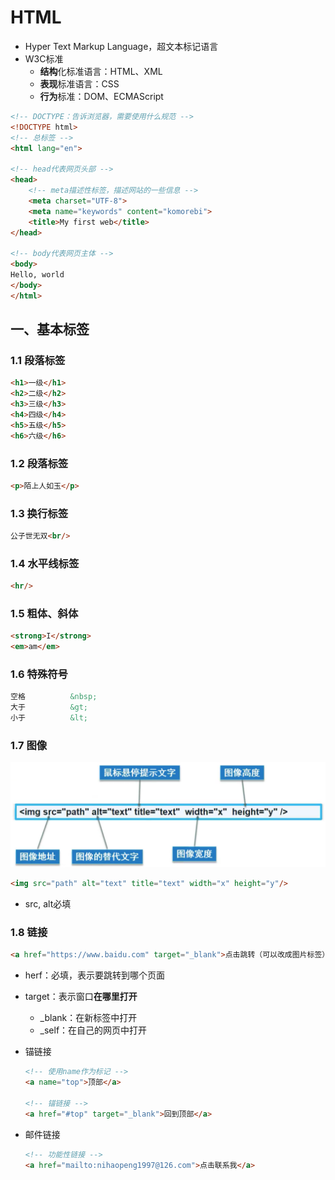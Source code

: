# HTML

* Hyper Text Markup Language，超文本标记语言 
* W3C标准
	* **结构**化标准语言：HTML、XML
	* **表现**标准语言：CSS
	* **行为**标准：DOM、ECMAScript

```html
<!-- DOCTYPE：告诉浏览器，需要使用什么规范 -->
<!DOCTYPE html>
<!-- 总标签 -->
<html lang="en">

<!-- head代表网页头部 -->
<head>
    <!-- meta描述性标签，描述网站的一些信息 -->
    <meta charset="UTF-8">      
    <meta name="keywords" content="komorebi">
    <title>My first web</title>
</head>

<!-- body代表网页主体 -->
<body>
Hello, world
</body>
</html>
```

## 一、基本标签

### 1.1 段落标签

```html
<h1>一级</h1>
<h2>二级</h2>
<h3>三级</h3>
<h4>四级</h4>
<h5>五级</h5>
<h6>六级</h6>
```

### 1.2 段落标签

```HTML
<p>陌上人如玉</p>
```

### 1.3 换行标签

```html
公子世无双<br/>
```

### 1.4 水平线标签

```html
<hr/>
```

### 1.5 粗体、斜体

```html
<strong>I</strong>
<em>am</em>
```

### 1.6 特殊符号

```HTML
空格			&nbsp;
大于			&gt;
小于 			&lt;
```

###  1.7 图像

<img src="../images/image-20201010204314003.png" alt="image-20201010204314003" style="zoom:50%;" />

```html
<img src="path" alt="text" title="text" width="x" height="y"/>
```

* src, alt必填

### 1.8 链接

```HTML
<a href="https://www.baidu.com" target="_blank">点击跳转（可以改成图片标签）</a>
```

* herf：必填，表示要跳转到哪个页面

* target：表示窗口**在哪里打开**

	* _blank：在新标签中打开
	* _self：在自己的网页中打开

* 锚链接

	```HTML
	<!-- 使用name作为标记 -->
	<a name="top">顶部</a>
	
	<!-- 锚链接 -->
	<a href="#top" target="_blank">回到顶部</a>
	```

* 邮件链接

	```HTML
	<!-- 功能性链接 -->
	<a href="mailto:nihaopeng1997@126.com">点击联系我</a>
	```

	